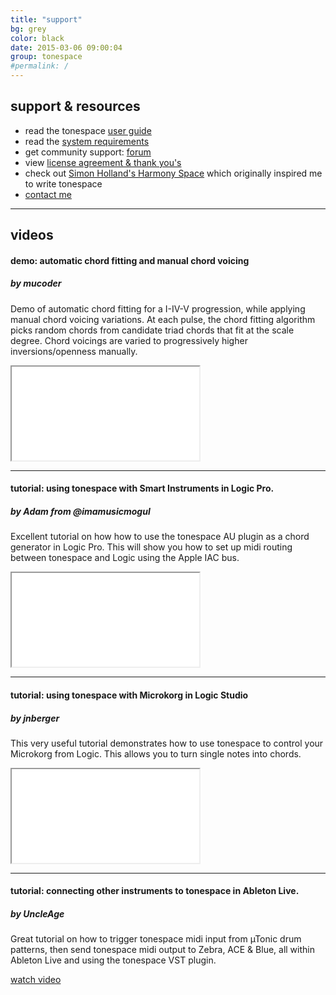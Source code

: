 ```yaml
---
title: "support"
bg: grey
color: black
date: 2015-03-06 09:00:04
group: tonespace
#permalink: /
---
```

## support & resources

- read the tonespace [user guide](/en/tonespace/v0205/manual/web/Index.htm)
- read the [system requirements](/en/tonespace/v0205/manual/web/Topics/Topic3.htm)
- get community support: [forum](http://www.kvraudio.com/forum/viewforum.php?f=163)
- view [license agreement & thank you's](/en/tonespace/v0205/license)
- check out [Simon Holland's Harmony Space](http://mcl.open.ac.uk/hsp) which originally inspired me to write tonespace
- [contact me](/#contact)

----

## videos


<span id="demo"><span>

#### demo: automatic chord fitting and manual chord voicing

##### by **mucoder**

  
Demo of automatic chord fitting for a I-IV-V progression, while applying manual chord voicing variations. 
At each pulse, the chord fitting algorithm picks random chords from candidate triad chords that fit at the scale degree. Chord voicings are varied to progressively higher inversions/openness manually.

  <div class="icontain"><iframe src="//www.youtube.com/embed/JApADZK8adY" allowfullscreen></iframe></div>

---
  
#### tutorial: using tonespace with Smart Instruments in Logic Pro.

##### by **Adam from @imamusicmogul**

  
Excellent tutorial on how how to use the tonespace AU plugin as a chord generator in Logic Pro. This will show you how to set up midi routing between tonespace and Logic using the Apple IAC bus.

  <div class="icontain"><iframe src="//www.youtube.com/embed/cfCz7pivcHY" allowfullscreen></iframe></div>

---

#### tutorial: using tonespace with Microkorg in Logic Studio

##### by **jnberger**

  
This very useful tutorial demonstrates how to use tonespace to control your Microkorg from Logic. This allows you to turn single notes into chords. 

  <div class="icontain"><iframe src="//www.youtube.com/embed/r7F5r0rUtr4" allowfullscreen></iframe></div>
  
---

#### tutorial: connecting other instruments to tonespace in Ableton Live.

##### by **UncleAge**

Great tutorial on how to trigger tonespace midi input from µTonic drum patterns, then send tonespace midi output to Zebra, ACE & Blue, all within Ableton Live and using the tonespace VST plugin.
    
<a class="button button-primary" href="https://vimeo.com/21147679">watch video</a> 

